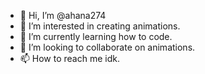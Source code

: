 - 👋 Hi, I’m @ahana274
- 👀 I’m interested in creating animations.
- 🌱 I’m currently learning how to code.
- 💞️ I’m looking to collaborate on animations.
- 📫 How to reach me idk.

<!---
ahana274/ahana274 is a ✨ special ✨ repository because its `README.md` (this file) appears on your GitHub profile.
You can click the Preview link to take a look at your changes.
--->
